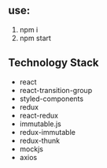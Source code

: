 ## use:
1) npm i
2) npm start

## Technology Stack
- react
- react-transition-group
- styled-components
- redux
- react-redux
- immutable.js
- redux-immutable
- redux-thunk
- mockjs
- axios

